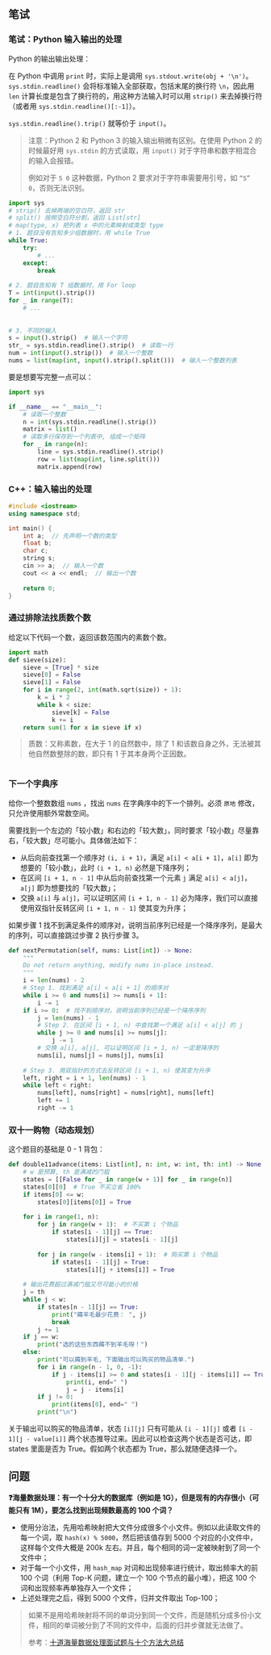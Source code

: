 ## 笔试

### 笔试：Python 输入输出的处理

Python 的输出输出处理：

在 Python 中调用 `print` 时，实际上是调用 `sys.stdout.write(obj + '\n')`。`sys.stdin.readline()` 会将标准输入全部获取，包括末尾的换行符 `\n`，因此用 `len` 计算长度是包含了换行符的，用这种方法输入时可以用 `strip()` 来去掉换行符（或者用 `sys.stdin.readline()[:-1]`）。

`sys.stdin.readline().trip()` 就等价于 `input()`。

> 注意：Python 2 和 Python 3 的输入输出稍微有区别。在使用 Python 2 的时候最好用 `sys.stdin` 的方式读取，用 `input()` 对于字符串和数字相混合的输入会报错。
>
> 例如对于 `S 0` 这种数据，Python 2 要求对于字符串需要用引号，如 `“S” 0`，否则无法识别。

```python
import sys
# strip() 去掉两端的空白符，返回 str
# split() 按照空白符分割，返回 List[str]
# map(type, x) 把列表 x 中的元素映射成类型 type
# 1. 题目没有告知多少组数据时，用 while True
while True:
    try:
        # ...
    except:
        break
        
# 2. 题目告知有 T 组数据时，用 For loop
T = int(input().strip())
for _ in range(T):
    # ...
    
    
# 3. 不同的输入
s = input().strip()  # 输入一个字符
str_ = sys.stdin.readline().strip()  # 读取一行
num = int(input().strip())  # 输入一个整数
nums = list(map(int, input().strip().split()))  # 输入一个整数列表
```

要是想要写完整一点可以：

```python
import sys

if __name__ == "__main__":
    # 读取一个整数
    n = int(sys.stdin.readline().strip())
    matrix = list()
    # 读取多行保存到一个列表中, 组成一个矩阵
    for _ in range(n):
        line = sys.stdin.readline().strip()
        row = list(map(int, line.split()))
        matrix.append(row)
```

### C++：输入输出的处理

```c++
#include <iostream>
using namespace std;

int main() {
    int a;  // 先声明一个数的类型
    float b;
    char c;
    string s;
    cin >> a;  // 输入一个数
    cout << a << endl;  // 输出一个数
    
    return 0;
}
```



### 通过排除法找质数个数

给定以下代码一个数，返回该数范围内的素数个数。

```python
import math
def sieve(size):
    sieve = [True] * size
    sieve[0] = False
    sieve[1] = False
    for i in range(2, int(math.sqrt(size)) + 1):
        k = i * 2
        while k < size:
            sieve[k] = False
            k += i
    return sum(1 for x in sieve if x)
```

> 质数：又称素数，在大于 1 的自然数中，除了 1 和该数自身之外，无法被其他自然数整除的数，即只有 1 于其本身两个正因数。

```c++

```





### 下一个字典序

给你一个整数数组 `nums` ，找出 `nums` 在字典序中的下一个排列。必须 `原地` 修改，只允许使用额外常数空间。

需要找到一个左边的「较小数」和右边的「较大数」，同时要求「较小数」尽量靠右，「较大数」尽可能小。具体做法如下：

- 从后向前查找第一个顺序对 `(i, i + 1)`，满足 `a[i] < a[i + 1]`，`a[i]` 即为想要的「较小数」，此时 `(i + 1, n)` 必然是下降序列；
- 在区间 `[i + 1, n - 1]` 中从后向前查找第一个元素 `j` 满足 `a[i] < a[j]`，`a[j]` 即为想要找的「较大数」；
- 交换 `a[i]` 与 `a[j]`，可以证明区间 `[i + 1, n - 1]` 必为降序，我们可以直接使用双指针反转区间 `[i + 1, n - 1]` 使其变为升序；

如果步骤 1 找不到满足条件的顺序对，说明当前序列已经是一个降序序列，是最大的序列，可以直接跳过步骤 2 执行步骤 3。

```python
def nextPermutation(self, nums: List[int]) -> None:
    """
    Do not return anything, modify nums in-place instead.
    """
    i = len(nums) - 2
    # Step 1. 找到满足 a[i] < a[i + 1] 的顺序对
    while i >= 0 and nums[i] >= nums[i + 1]:
        i -= 1
    if i >= 0:  # 找不到顺序对，说明当前序列已经是一个降序序列
        j = len(nums) - 1
        # Step 2. 在区间 [i + 1, n) 中查找第一个满足 a[i] < a[j] 的 j
        while j >= 0 and nums[i] >= nums[j]:
            j -= 1
        # 交换 a[i], a[j], 可以证明区间 [i + 1, n) 一定是降序的
        nums[i], nums[j] = nums[j], nums[i]
        
    # Step 3. 用双指针的方式去反转区间 [i + 1, n) 使其变为升序
    left, right = i + 1, len(nums) - 1
    while left < right:
        nums[left], nums[right] = nums[right], nums[left]
        left += 1
        right -= 1
```



### 双十一购物（动态规划）

这个题目的基础是 0 - 1 背包：

```python
def double11advance(items: List[int], n: int, w: int, th: int) -> None:
    # w 是预算, th 是满减的门槛
    states = [[False for _ in range(w + 1)] for _ in range(n)]
    states[0][0]  # True 不买立省 100%
    if items[0] <= w:
        states[0][items[0]] = True
    
    for i in range(1, n):
        for j in range(w + 1):  # 不买第 i 个物品
            if states[i - 1][j] == True:
                states[i][j] = states[i - 1][j]
        
        for j in range(w - items[i] + 1):  # 购买第 i 个物品
            if states[i - 1][j] = True:
                states[i][j + items[i]] = True
	
    # 输出花费超过满减门槛又尽可能小的价格
    j = th
    while j < w:
        if states[n - 1][j] == True:
            print("薅羊毛最少花费： ", j)
            break
    	j += 1
    if j == w:
        print("选的这些东西薅不到羊毛呀！")
    else:
        print("可以薅到羊毛, 下面输出可以购买的物品清单.")
        for i in range(n - 1, 0, -1):
            if j - items[i] >= 0 and states[i - 1][j - items[i]] == True:
                print(i, end=" ")
                j = j - items[i]
		if j != 0:
            print(items[0], end=" ")
        print("\n")
```

关于输出可以购买的物品清单，状态 `[i][j]` 只有可能从 `[i - 1][j]` 或者 `[i - 1][j - value[i]]` 两个状态推导过来。因此可以检查这两个状态是否可达，即 states 里面是否为 True。假如两个状态都为 True，那么就随便选择一个。

## 问题

**❓海量数据处理：有一个十分大的数据库（例如是 1G），但是现有的内存很小（可能只有 1M），要怎么找到出现频数最高的 100 个词？**

- 使用分治法，先用哈希映射把大文件分成很多个小文件。例如以此读取文件的每一个词，取 `hash(x) % 5000`，然后把该值存到 5000 个对应的小文件中，这样每个文件大概是 200k 左右。并且，每个相同的词一定被映射到了同一个文件中；
- 对于每一个小文件，用 `hash_map` 对词和出现频率进行统计，取出频率大的前 100 个词（利用 Top-K 问题，建立一个 100 个节点的最小堆），把这 100 个词和出现频率再单独存入一个文件；
- 上述处理完之后，得到 5000 个文件，归并文件取出 Top-100；

> 如果不是用哈希映射将不同的单词分到同一个文件，而是随机分成多份小文件，相同的单词被分到了不同的文件中，后面的归并步骤就无法做了。
>
> 参考：[十道海量数据处理面试题与十个方法大总结](https://blog.csdn.net/v_JULY_v/article/details/6279498)
